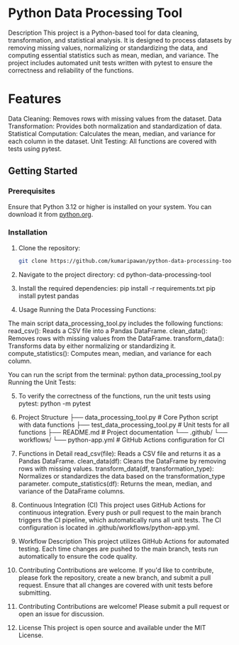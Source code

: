 # Python Data Processing Tool

Description
This project is a Python-based tool for data cleaning, transformation, and statistical analysis. It is designed to process datasets by removing missing values, normalizing or standardizing the data, and computing essential statistics such as mean, median, and variance. The project includes automated unit tests written with pytest to ensure the correctness and reliability of the functions.

# Features
Data Cleaning: Removes rows with missing values from the dataset.
Data Transformation: Provides both normalization and standardization of data.
Statistical Computation: Calculates the mean, median, and variance for each column in the dataset.
Unit Testing: All functions are covered with tests using pytest.


## Getting Started

### Prerequisites

Ensure that Python 3.12 or higher is installed on your system. You can download it from [python.org](https://www.python.org/downloads/).

### Installation

1. Clone the repository:
   ```bash
   git clone https://github.com/kumaripawan/python-data-processing-tool.git
2. Navigate to the project directory:
   cd python-data-processing-tool
3. Install the required dependencies:
   pip install -r requirements.txt
   pip install pytest pandas


4. Usage
Running the Data Processing Functions:

The main script data_processing_tool.py includes the following functions:
read_csv(): Reads a CSV file into a Pandas DataFrame.
clean_data(): Removes rows with missing values from the DataFrame.
transform_data(): Transforms data by either normalizing or standardizing it.
compute_statistics(): Computes mean, median, and variance for each column.

You can run the script from the terminal:
python data_processing_tool.py
Running the Unit Tests:

5. To verify the correctness of the functions, run the unit tests using pytest:
python -m pytest

6. Project Structure
├── data_processing_tool.py        # Core Python script with data functions
├── test_data_processing_tool.py   # Unit tests for all functions
├── README.md                      # Project documentation
└── .github/
    └── workflows/
        └── python-app.yml         # GitHub Actions configuration for CI

7. Functions in Detail
read_csv(file): Reads a CSV file and returns it as a Pandas DataFrame.
clean_data(df): Cleans the DataFrame by removing rows with missing values.
transform_data(df, transformation_type): Normalizes or standardizes the data based on the transformation_type parameter.
compute_statistics(df): Returns the mean, median, and variance of the DataFrame columns.

8. Continuous Integration (CI)
This project uses GitHub Actions for continuous integration. Every push or pull request to the main branch triggers the CI pipeline, which automatically runs all unit tests. The CI configuration is located in .github/workflows/python-app.yml.

9. Workflow Description
This project utilizes GitHub Actions for automated testing. Each time changes are pushed to the main branch, tests run automatically to ensure the code quality.

9. Contributing
Contributions are welcome. If you'd like to contribute, please fork the repository, create a new branch, and submit a pull request. Ensure that all changes are covered with unit tests before submitting.

10. Contributing
Contributions are welcome! Please submit a pull request or open an issue for discussion.
11. License
This project is open source and available under the MIT License.


